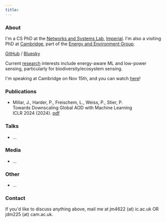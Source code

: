 ```yaml
---
title: 
---
```


<link rel="stylesheet" href="style.css">

### About

I'm a CS PhD at the [Networks and Systems Lab](https://netsys.doc.ic.ac.uk), [Imperial](https://www.imperial.ac.uk/computing/). I'm also a visiting PhD at [Cambridge](https://www.cst.cam.ac.uk), part of the [Energy and Environment Group](https://www.cst.cam.ac.uk/research/eeg). 

[GitHub](https://github.com/j0shmillar) / [Bluesky](https://bsky.app/profile/jdmillar.bsky.social)

Current [research](https://www.cst.cam.ac.uk/news/meet-terra-ai-aiming-map-terrestrial-life-planet) interests include energy-aware ML and low-power sensing, particularly for biodiversity/ecosystem sensing.

I'm speaking at Cambridge on Nov 15th, and you can watch [here](https://cl-cam-ac-uk.zoom.us/j/4361570789?pwd=Nkl2T3ZLaTZwRm05bzRTOUUxY3Q4QT09&amp;from=addon)!

### Publications

* Millar, J., Harder, P., Freischem, L., Weiss, P., Stier, P. \
Towards Downscaling Global AOD with Machine Learning \
ICLR 2024 (2024). [pdf](https://s3.us-east-1.amazonaws.com/climate-change-ai/papers/iclr2024/20/paper.pdf)

### Talks

*   ... 

### Media

*   ... 

### Other 

*   ... 

<!-- *   *Hiking and Running.* I endorse the [philosophical manifesto](https://www.harukimurakami.com/book/what-i-talk-about-when-i-talk-about-running-a-memoir) by Murakami about running. I try to expand this in different landscapes. Sometimes, I track my running activity on [Strava](https://www.strava.com/athletes/13042082). -->

### Contact

If you'd like to discuss anything above, mail me at jm4622 (at) ic.ac.uk OR jdm225 (at) cam.ac.uk. 

